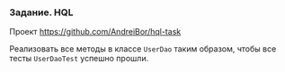 ### Задание. HQL
Проект https://github.com/AndreiBor/hql-task

Реализовать все методы в классе `UserDao` таким образом, чтобы все тесты `UserDaoTest` успешно прошли.
